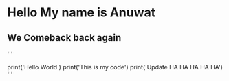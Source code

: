 ﻿# Hello My name is Anuwat
## We Comeback back again
'''

print('Hello World')
print('This is my code')
print('Update HA HA HA HA HA')
'''
